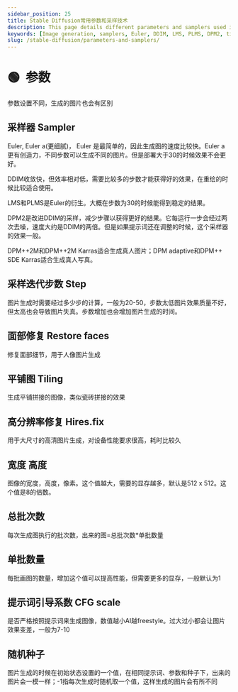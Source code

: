 ```yaml
---
sidebar_position: 25
title: Stable Diffusion常用参数和采样技术
description: This page details different parameters and samplers used in image generation, explaining their effects and optimal settings.
keywords: [Image generation, samplers, Euler, DDIM, LMS, PLMS, DPM2, tiling, high-resolution, CFG scale, random seed]
slug: /stable-diffusion/parameters-and-samplers/
---
```


# 🟢  参数

参数设置不同，生成的图片也会有区别

## 采样器 Sampler

Euler, Euler a(更细腻)， Euler 是最简单的，因此生成图的速度比较快。Euler a更有创造力，不同步数可以生成不同的图片。但是部署大于30的时候效果不会更好。

DDIM收敛快，但效率相对低，需要比较多的步数才能获得好的效果，在重绘的时候比较适合使用。

LMS和PLMS是Euler的衍生。大概在步数为30的时候能得到稳定的结果。

DPM2是改进DDIM的采样，减少步骤以获得更好的结果。它每运行一步会经过两次去噪，速度大约是DDIM的两倍。但是如果提示词还在调整的时候，这个采样器的效果一般。

DPM++2M和DPM++2M Karras适合生成真人图片；DPM adaptive和DPM++ SDE Karras适合生成真人写真。

## 采样迭代步数 Step

图片生成时需要经过多少步的计算，一般为20-50，步数太低图片效果质量不好，但太高也会导致图片失真。步数增加也会增加图片生成的时间。

## 面部修复 Restore faces

修复面部细节，用于人像图片生成

## 平铺图 Tiling

生成平铺拼接的图像，类似瓷砖拼接的效果

## 高分辨率修复 Hires.fix

用于大尺寸的高清图片生成，对设备性能要求很高，耗时比较久

## 宽度 高度

图像的宽度，高度，像素。这个值越大，需要的显存越多，默认是512 x 512。这个值是8的倍数。

## 总批次数

每次生成图执行的批次数，出来的图=总批次数*单批数量

## 单批数量

每批画图的数量，增加这个值可以提高性能，但需要更多的显存，一般默认为1

## 提示词引导系数 CFG scale

是否严格按照提示词来生成图像，数值越小AI越freestyle。过大过小都会让图片效果变差，一般为7-10

## 随机种子

图片生成的时候在初始状态设置的一个值，在相同提示词、参数和种子下，出来的图片会一模一样；-1指每次生成时随机取一个值，这样生成的图片会有所不同